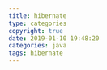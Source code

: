 ```yaml
---
title: hibernate
type: categories
copyright: true
date: 2019-01-10 19:48:20
categories: java
tags: hibernate
---
```

